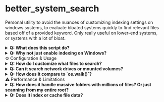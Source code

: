 # better_system_search
Personal utility to avoid the nuances of customizing indexing settings on windows systems, to evaluate bloated systems quickly to find relevant files based off of a provided keyword. Only really useful on lower-end systems, or systems with a lot of bloat. 

<details> <summary><strong>Q: What does this script do?</strong></summary>
A: This Python script provides an alternative way to search for files across local directories. Windows search can often be slow on bloated systems, without extensive customization on older machines. When the soal goal is finding files by one relevant parameter, this script can improve speeds by over 80%. Presently, it only support file name- as for what I often need it for, I only need file name. (Finding and altering all relevant files when assiting individuals in fixing broken js configuration files.)

</details> <details> <summary><strong>Q: Why not just enable indexing on Windows?</strong></summary>
A: Windows Search indexing can...<br/>
1. Aggressively slow down performance on large or external drives<br/>
2. Requires administrative privileges to configure comprehensively<br/>
3. Fails to index network paths or uncommon file formats reliably<br/>
4. Can return outdated results due to stale indices<br/>
 
This script bypasses those issues by directly scanning the file system in real time, with no dependency on OS-level indexing. Its lightweight, quick to run and allows quick filtering to file paths. 
Additionally, you're not always using YOUR OWN system. Making perm-changes on a client's system is bad. When all you need is simple indexing, this is the better option.
</details>
⚙️ Configuration & Usage
<details> <summary><strong>Q: How do I customize what files to search?</strong></summary>
A: Presently right now there is only filtering by file name, and directory. There are plans to add;<br/>
1. CLI arguments (e.g., --ext .log --min-size 100KB)<br/>
2. A JSON config file (e.g., search_config.json)<br/>
3. Environment variables, if integrating into larger systems<br/>

..but presently, I am working on other ventures. Feel free to submit other suggestions!

</details> <details> <summary><strong>Q: Can it search network drives or mounted volumes?</strong></summary>
A: Yes. As long as the OS can access the mounted location via a path (e.g., Z:\, /mnt/shared), the script can traverse it without needing any additional setup.

</details> <details> <summary><strong>Q: How does it compare to `os.walk()`?</strong></summary>
A: It is built on top of os.walk() or pathlib to ensure fast directory traversal, with additional filtering and formatting logic layered in. This makes it faster and more configurable than basic walk scripts, especially on systems with large file counts.

</details>
⚠️ Performance & Limitations
<details> <summary><strong>Q: How does it handle massive folders with millions of files? Or just scanning from my entire root?</strong></summary>
A: Unfortunately, this method definitely becomes weaker on HIGHER-performance systems. If you have a very good PC, and you're able to have indexing active with no concerns- then technically Windows Search will outperform this script very easily. This script is more intended for lower-end PCs.

</details> <details> <summary><strong>Q: Does it index or cache file data?</strong></summary>
A: No — this script performs real-time scanning for maximum accuracy. This is not intended to be a long-term solution, so it avoids the complexity and overhead of maintaining a persistent index.

</details>
